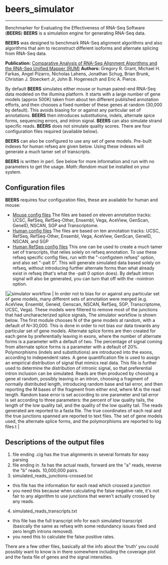 

# beers_simulator

----------

Benchmarker for Evaluating the Effectiveness of RNA-Seq Software (**BEERS**)
**BEERS** is a simulation engine for generating RNA-Seq data.

**BEERS** was designed to benchmark RNA-Seq alignment algorithms and also algorithms that aim to reconstruct different isoforms and alternate splicing from RNA-Seq data.

**Publication:** [Comparative Analysis of RNA-Seq Alignment Algorithms and the RNA-Seq Unified Mapper (RUM)](http://www.ncbi.nlm.nih.gov/pubmed/21775302?dopt=Abstract)
**Authors:** Gregory R. Grant, Michael H. Farkas, Angel Pizarro, Nicholas Lahens, Jonathan Schug, Brian Brunk, Christian J. Stoeckert Jr, John B. Hogenesch and Eric A. Pierce.

By default **BEERS** simulates either mouse or human paired-end RNA-Seq data modeled on the illumina platform. It starts with a large number of gene models (approx 500K) taken from about ten different published annotation efforts, and then chooses a fixed number of these genes at random (30,000 by default). This avoids biasing for or against any particular set of annotations. **BEERS** then introduces substitutions, indels, alternate spice forms, sequencing errors, and intron signal. **BEERS** can also simulate strand specific reads. **BEERS** does not simulate quality scores. There are four configuration files required (available below).

**BEERS** can also be configured to use any set of gene models. Pre-built indexes for human refseq are given below. Using these indexes will generate a much tamer set of transcripts.

**BEERS** is written in perl. See below for more information and run with no parameters to get the usage. *Math::Random* must be installed on your system.

## Configuration files

**BEERS** requires four configuration files, these are available for human and mouse:

 - [Mouse config files](http://itmat.rum.s3.amazonaws.com/simulator_config_mouse.tar.gz) The files are based on eleven annotation tracks: UCSC, RefSeq, RefSeq-Other, Ensembl, Vega, AceView, GenScan, GeneID, NSCAN, SGP and Transcriptome.
 -  [Human config files](http://itmat.rum.s3.amazonaws.com/simulator_config_human.tar.gz) The files are based on ten annotation tracks: UCSC, RefSeq, RefSeq-Other, Ensembl, Vega, AceView, GenScan, GeneID, NSCAN, and SGP
 - [Human RefSeq config files](http://itmat.rum.s3.amazonaws.com/simulator_config_refseq.tar.gz) This one can be used to create a much tamer set of transcripts, that relies solely on refseq annotation.
To use these refseq specific config files, run with the "-configstem refseq" option, and also set "-palt 0". This will generate simulated data based solely on refseq, without introducing further alternate forms than what already exist in refseq (that's what the -palt 0 option does). By default intron signal will also be generated, you can turn that off with the -nointron option.

|![simulator workflow](http://www.cbil.upenn.edu/BEERS/simulator_workflow_small.jpg) | In order not to bias for or against any particular set of gene models, many different sets of annotation were merged (e.g. AceView, Ensembl, Geneid, Genscan, NSCAN, RefSeq, SGP, Transcriptome, UCSC, Vega). These models were filtered to remove most of the junctions that had uncharacterized splice signals, The simulator workflow is shown below. The first module chooses N of the gene models at random, with a default of N=30,000. This is done in order to not bias our data towards any particular set of gene models. Alternate splice forms are then created for each gene by preferentially leaving in exons, where the number of alternate forms is a parameter with a default of two. The percentage of signal coming from alternate splice forms is a parameter with a default of 20%. Polymorphisms (indels and substitutions) are introduced into the exons, according to independent rates. A gene quantification file is used to assign an empirical distribution of signal that mimics real data. This file is further used to determine the distribution of intronic signal, so that preferential intron inclusion can be simulated. Reads are then produced by choosing a gene at random, possibly leaving in an intron, choosing a fragment of normally distributed length, introducing random base and tail error, and then reporting the M bases of the fragment from either end, where M is the read length. Random base error is set according to one parameter and tail error is set according to three parameters: the percent of low quality tails, the length of the low quality tail, and the quality of the low quality tail. The reads generated are reported to a fasta file. The true coordinates of each real and the true junctions spanned are reported to text files. The set of gene models used, the alternate splice forms, and the polymorphisms are reported to log files.t |





## Descriptions of the output files

 1. file ending .cig has the true alignments in several formats for easy parsing
 2. file ending in .fa has the actual reads, forward are the "a" reads, reverse the "b" reads. 10,000,000 pairs.
 3. simulated_reads_junctions-crossed.txt
   - this file has the information for each read which crossed a junction
   - you need this because when calculating the false negative rate, it's not fair to any algorithm to use junctions that weren't actually crossed by any reads.
 4. simulated_reads_transcripts.txt
   - this file has the full transcript info for each simulated transcript (basically the same as refseq with some redundancy issues fixed and zero length introns removed).
   - you need this to calculate the false positive rates.

There are a few other files, basically all the info about the 'truth' you could possibly want to know is in there somewhere including the coverage plot and the fasta file of genes and the signal intensities.
